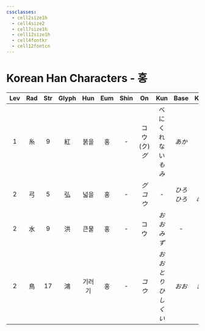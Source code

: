 ```yaml
---
cssclasses:
  - cell2size1h
  - cell4size2
  - cell7size1h
  - cell12size1h
  - cell4fontkr
  - cell12fontcn
---
```


# Korean Han Characters - 홍

| Lev | Rad | Str | Glyph | Hun | Eum | Shin |        On        |        Kun         |    Base    |   Kana    | Simp | Man  |  Can  |      Viet       |
| :-: | :-: | :-: | :---: | :-: | :-: | :--: | :--------------: | :----------------: | :--------: | :-------: | :--: | :--: | :---: | :-------------: |
|  1  |  糸  |  9  |   紅   | 붉을  |  홍  |  -   | コウ<br>(ク)<br>*グ* | べに<br>くれない<br>*もみ* |    *あか*    |    *い*    |  红   | hóng | hung4 |      hồng       |
|  2  |  弓  |  5  |   弘   | 넓을  |  홍  |  -   |    *グ<br>コウ*     |         -          | *ひろ<br>ひろ* | *い<br>める* |  -   | hóng | wang4 | hoằng<br>ngoằng |
|  2  |  水  |  9  |   洪   | 큰물  |  홍  |  -   |        コウ        |       *おおみず*       |     -      |     -     |  -   | hóng | hung4 |  hòng<br>hồng   |
|  2  |  鳥  | 17  |   鴻   | 기러기 |  홍  |  -   |       *コウ*       |   *おおとり<br>ひしくい*   |    *おお*    |   *きい*    |  鸿   | hóng | hung4 |      hồng       |
